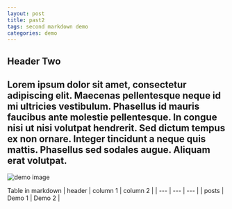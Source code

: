 ```yaml
---
layout: post
title: past2
tags: second markdown demo
categories: demo
---
```


## Header Two
Lorem ipsum dolor sit amet, consectetur adipiscing elit. 
Maecenas pellentesque neque id mi ultricies vestibulum. 
Phasellus id mauris faucibus ante molestie pellentesque. 
In congue nisi ut nisi volutpat hendrerit. 
Sed dictum tempus ex non ornare. Integer tincidunt a neque quis mattis. 
Phasellus sed sodales augue. Aliquam erat volutpat.
------------------------------------------------------

![demo image](https://upload.wikimedia.org/wikipedia/commons/thumb/5/51/Swallow_flying_drinking.jpg/1599px-Swallow_flying_drinking.jpg)


Table in markdown
| header | column 1 | column 2 |
| --- | --- | --- |
| posts | Demo 1 | Demo 2 |

